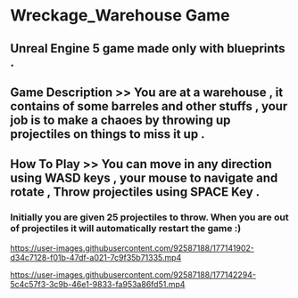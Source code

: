 # Wreckage_Warehouse Game

## Unreal Engine 5 game made only with blueprints . 

## Game Description >> You are at a warehouse , it contains of some barreles and other stuffs , your job  is to make a chaoes by throwing up projectiles on things to miss it up .

## How To Play >> You can move in any direction using WASD keys , your mouse to navigate and rotate , Throw projectiles using SPACE Key .

### Initially you are given 25 projectiles to throw. When you are out of projectiles it will automatically restart the game :)



https://user-images.githubusercontent.com/92587188/177141902-d34c7128-f01b-47df-a021-7c9f35b71335.mp4



https://user-images.githubusercontent.com/92587188/177142294-5c4c57f3-3c9b-46e1-9833-fa953a86fd51.mp4


